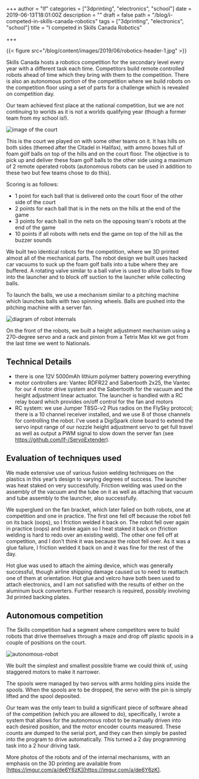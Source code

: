 +++
author = "lf"
categories = ["3dprinting", "electronics", "school"]
date = 2019-06-13T18:01:00Z
description = ""
draft = false
path = "/blog/i-competed-in-skills-canada-robotics"
tags = ["3dprinting", "electronics", "school"]
title = "I competed in Skills Canada Robotics"

+++

{{< figure src="/blog/content/images/2019/06/robotics-header-1.jpg" >}}

Skills Canada hosts a robotics competition for the secondary level every year with a different task each time. Competitors build remote controlled robots ahead of time which they bring with them to the competition. There is also an autonomous portion of the competition where we build robots on the competition floor using a set of parts for a challenge which is revealed on competition day.

Our team achieved first place at the national competition, but we are not continuing to worlds as it is not a worlds qualifying year (though a former team from my school is!).

![image of the court](https://i.imgur.com/9n2LWJr.jpg)

This is the court we played on with some other teams on it. It has hills on both sides (themed after the Citadel in Halifax), with ammo boxes full of foam golf balls on top of the hills and on the court floor. The objective is to pick up and deliver these foam golf balls to the other side using a maximum of 2 remote operated robots (autonomous robots can be used in addition to these two but few teams chose to do this).

Scoring is as follows:
- 1 point for each ball that is delivered onto the court floor of the other side of the court
- 2 points for each ball that is in the nets on the hills at the end of the game
- 3 points for each ball in the nets on the opposing team's robots at the end of the game
- 10 points if all robots with nets end the game on top of the hill as the buzzer sounds

We built two identical robots for the competition, where we 3D printed almost all of the mechanical parts. The robot design we built uses hacked car vacuums to suck up the foam golf balls into a tube where they are buffered. A rotating valve similar to a ball valve is used to allow balls to flow into the launcher and to block off suction to the launcher while collecting balls.

To launch the balls, we use a mechanism similar to a pitching machine which launches balls with two spinning wheels. Balls are pushed into the pitching machine with a server fan.

![diagram of robot internals](https://i.imgur.com/uFvRUkn.jpg)

On the front of the robots, we built a height adjustment mechanism using a 270-degree servo and a rack and pinion from a Tetrix Max kit we got from the last time we went to Nationals.

## Technical Details
- there is one 12V 5000mAh lithium polymer battery powering everything
- motor controllers are: Vantec RDFR22 and Sabertooth 2x25, the Vantec for our 4 motor drive system and the Sabertooth for the vacuum and the height adjustment linear actuator. The launcher is handled with a RC relay board which provides on/off control for the fan and motors
- RC system: we use Jumper T8SG-v2 Plus radios on the FlySky protocol; there is a 10 channel receiver installed, and we use 8 of those channels for controlling the robot. I've used a DigiSpark clone board to extend the servo input range of our nozzle height adjustment servo to get full travel as well as output a PWM signal to slow down the server fan (see https://github.com/lf-/ServoExtender).

## Evaluation of techniques used
We made extensive use of various fusion welding techniques on the plastics in this year’s design to varying degrees of success. The launcher was heat staked on very successfully. Friction welding was used on the assembly of the vacuum and the tube on it as well as attaching that vacuum and tube assembly to the launcher, also successfully.

We superglued on the fan bracket, which later failed on both robots, one at competition and one in practice. The first one fell off because the robot fell on its back (oops), so I friction welded it back on. The robot fell over again in practice (oops) and broke again so I heat staked it back on (friction welding is hard to redo over an existing weld). The other one fell off at competition, and I don’t think it was because the robot fell over. As it was a glue failure, I friction welded it back on and it was fine for the rest of the day.

Hot glue was used to attach the aiming device, which was generally successful, though airline shipping damage caused us to need to reattach one of them at orientation. Hot glue and velcro have both been used to attach electronics, and I am not satisfied with the results of either on the aluminum buck converters. Further research is required, possibly involving 3d printed backing plates.

## Autonomous competition
The Skills competition had a segment where competitors were to build robots that drive themselves through a maze and drop off plastic spools in a couple of positions on the court.

![autonomous-robot](/blog/content/images/2019/06/autonomous-robot.jpg)

We built the simplest and smallest possible frame we could think of, using staggered motors to make it narrower.

The spools were managed by two servos with arms holding pins inside the spools. When the spools are to be dropped, the servo with the pin is simply lifted and the spool deposited.

Our team was the only team to build a significant piece of software ahead of the competition (which you are allowed to do), specifically, I wrote a system that allows for the autonomous robot to be manually driven into each desired position, and the motor encoder counts measured. These counts are dumped to the serial port, and they can then simply be pasted into the program to drive automatically. This turned a 2 day programming task into a 2 hour driving task.

More photos of the robots and of the internal mechanisms, with an emphasis on the 3D printing are available from [https://imgur.com/a/de6Y6zK](https://imgur.com/a/de6Y6zK).

